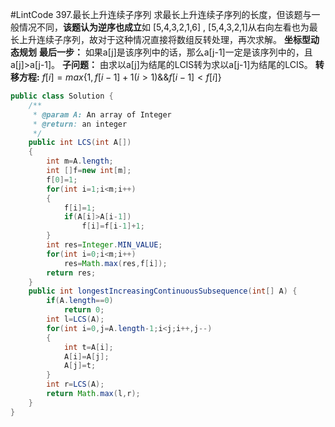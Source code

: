 #LintCode 397.最长上升连续子序列
求最长上升连续子序列的长度，但该题与一般情况不同，**该题认为逆序也成立**如 [5,4,3,2,1,6] , [5,4,3,2,1]从右向左看也为最长上升连续子序列，故对于这种情况直接将数组反转处理，再次求解。
**坐标型动态规划**
**最后一步：** 如果a[j]是该序列中的话，那么a[j-1]一定是该序列中的，且a[j]>a[j-1]。
**子问题：** 由求以a[j]为结尾的LCIS转为求以a[j-1]为结尾的LCIS。
**转移方程:** $f[i]=max\{1,f[i-1]+1(i>1)\&\&f[i-1]<f[i]\}$
````java
public class Solution {
    /**
     * @param A: An array of Integer
     * @return: an integer
     */
    public int LCS(int A[])
    {
        int m=A.length;
        int []f=new int[m];
        f[0]=1;
        for(int i=1;i<m;i++)
        {
            f[i]=1;
            if(A[i]>A[i-1])
                f[i]=f[i-1]+1;
        }
        int res=Integer.MIN_VALUE;
        for(int i=0;i<m;i++)
            res=Math.max(res,f[i]);
        return res;
    }
    public int longestIncreasingContinuousSubsequence(int[] A) {
        if(A.length==0)
            return 0;
        int l=LCS(A);
        for(int i=0,j=A.length-1;i<j;i++,j--)
        {
            int t=A[i];
            A[i]=A[j];
            A[j]=t;
        }
        int r=LCS(A);
        return Math.max(l,r);
    }
}
````